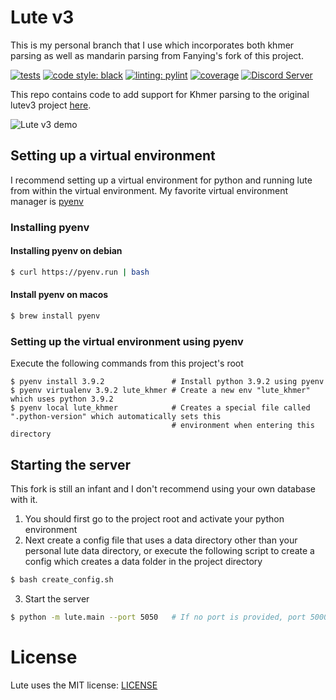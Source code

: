 # Lute v3
This is my personal branch that I use which incorporates both khmer parsing as well as mandarin parsing from Fanying's fork of this project.

[![tests](https://github.com/jzohrab/lute_v3/actions/workflows/ci.yml/badge.svg?branch=master)](https://github.com/jzohrab/lute_v3/actions/workflows/ci.yml?query=branch%3Amaster)
[![code style: black](https://img.shields.io/badge/code%20style-black-000000.svg)](https://github.com/psf/black)
[![linting: pylint](https://img.shields.io/badge/linting-pylint-yellowgreen)](https://github.com/pylint-dev/pylint)
[![coverage](https://img.shields.io/endpoint?url=https://gist.githubusercontent.com/jzohrab/a15001ec2ff889f7be0b553df9881566/raw/covbadge.json)](https://github.com/jzohrab/lute_v3/actions/workflows/ci.yml?query=branch%3Amaster)
[![Discord Server](https://badgen.net/badge/icon/discord?icon=discord&label)](https://discord.gg/CzFUQP5m8u)


This repo contains code to add support for Khmer parsing to the original lutev3 project [here](https://github.com/jzohrab/lute-v3).

![Lute v3 demo](https://github.com/jzohrab/lute-manual/assets/1637133/7e7f5f66-20bb-4e94-a11c-7b7ffc43255a)

## Setting up a virtual environment
I recommend setting up a virtual environment for python and running lute from within the virtual environment. My favorite virtual environment manager is [pyenv](https://github.com/pyenv/pyenv?tab=readme-ov-file#installation)

### Installing pyenv
#### Installing pyenv on debian
```bash
$ curl https://pyenv.run | bash
```

#### Install pyenv on macos
```bash
$ brew install pyenv
```

### Setting up the virtual environment using pyenv
Execute the following commands from this project's root
```
$ pyenv install 3.9.2               # Install python 3.9.2 using pyenv
$ pyenv virtualenv 3.9.2 lute_khmer # Create a new env "lute_khmer" which uses python 3.9.2
$ pyenv local lute_khmer            # Creates a special file called ".python-version" which automatically sets this
                                    # environment when entering this directory
```

## Starting the server
This fork is still an infant and I don't recommend using your own database with it.

1. You should first go to the project root and activate your python environment
2. Next create a config file that uses a data directory other than your personal lute data directory, or execute the following script to create a config which creates a data folder in the project directory
```bash
$ bash create_config.sh
```
3. Start the server
```bash
$ python -m lute.main --port 5050   # If no port is provided, port 5000 will be used by default
```

# License
Lute uses the MIT license: [LICENSE](./LICENSE.txt)
